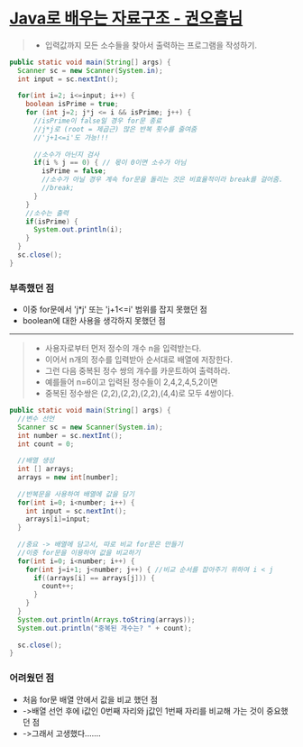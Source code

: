 # [Java로 배우는 자료구조 - 권오흠님](https://www.inflearn.com/course/java-%EC%9E%90%EB%A3%8C%EA%B5%AC%EC%A1%B0/dashboard)

>- 입력값까지 모든 소수들을 찾아서 출력하는 프로그램을 작성하기.

```java
public static void main(String[] args) {
  Scanner sc = new Scanner(System.in);
  int input = sc.nextInt();
  
  for(int i=2; i<=input; i++) {
    boolean isPrime = true;
    for (int j=2; j*j <= i && isPrime; j++) {
      //isPrime이 false일 경우 for문 종료
      //j*j로 (root = 제곱근) 많은 반복 횟수를 줄여줌
      //'j+1<=i'도 가능!!!
      
      //소수가 아닌지 검사
      if(i % j == 0) { // 몫이 0이면 소수가 아님
        isPrime = false;
        //소수가 아닐 경우 계속 for문을 돌리는 것은 비효율적이라 break를 걸어줌.
        //break;
      }
    }
    //소수는 출력
    if(isPrime) {
      System.out.println(i);
    }
  }
  sc.close();
}
```

### 부족했던 점

- 이중 for문에서 'j*j' 또는 'j+1<=i' 범위를 잡지 못했던 점
- boolean에 대한 사용을 생각하지 못했던 점

<hr>

>- 사용자로부터 먼저 정수의 개수 n을 입력받는다.
>- 이어서 n개의 정수를 입력받아 순서대로 배열에 저장한다.
>- 그런 다음 중복된 정수 쌍의 개수를 카운트하여 출력하라.
>- 예를들어 n=6이고 입력된 정수들이 2,4,2,4,5,2이면
>- 중복된 정수쌍은 (2,2),(2,2),(2,2),(4,4)로 모두 4쌍이다.

```java
public static void main(String[] args) {		
  //변수 선언
  Scanner sc = new Scanner(System.in);
  int number = sc.nextInt();
  int count = 0;
  
  //배열 생성
  int [] arrays;
  arrays = new int[number];
  
  //반복문을 사용하여 배열에 값을 담기
  for(int i=0; i<number; i++) {
    int input = sc.nextInt();
    arrays[i]=input;
  }
  
  //중요 -> 배열에 담고서, 따로 비교 for문은 만들기
  //이중 for문을 이용하여 값을 비교하기
  for(int i=0; i<number; i++) {
    for(int j=i+1; j<number; j++) { //비교 순서를 잡아주기 위하여 i < j
      if((arrays[i] == arrays[j])) {
        count++;
      }
    }
  }
  System.out.println(Arrays.toString(arrays));
  System.out.println("중복된 개수는? " + count);
  
  sc.close();
}
```

### 어려웠던 점

- 처음 for문 배열 안에서 값을 비교 했던 점
- ->배열 선언 후에 i값인 0번째 자리와 j값인 1번째 자리를 비교해 가는 것이 중요했던 점
- ->그래서 고생했다.......